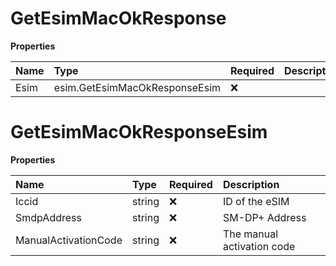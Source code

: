 # GetEsimMacOkResponse

**Properties**

| Name | Type                          | Required | Description |
| :--- | :---------------------------- | :------- | :---------- |
| Esim | esim.GetEsimMacOkResponseEsim | ❌       |             |

# GetEsimMacOkResponseEsim

**Properties**

| Name                 | Type   | Required | Description                |
| :------------------- | :----- | :------- | :------------------------- |
| Iccid                | string | ❌       | ID of the eSIM             |
| SmdpAddress          | string | ❌       | SM-DP+ Address             |
| ManualActivationCode | string | ❌       | The manual activation code |

